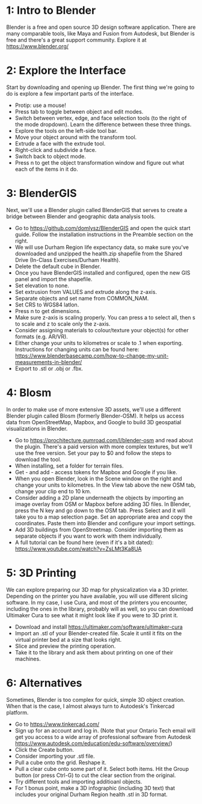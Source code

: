 # 1: Intro to Blender

Blender is a free and open source 3D design software application. There are many comparable tools, like Maya and Fusion from Autodesk, but Blender is free and there's a great support community. Explore it at https://www.blender.org/

# 2: Explore the Interface

Start by downloading and opening up Blender. The first thing we're going to do is explore a few important parts of the interface.

- Protip: use a mouse!
- Press tab to toggle between object and edit modes.
- Switch between vertex, edge, and face selection tools (to the right of the mode dropdown). Learn the difference between these three things.
- Explore the tools on the left-side tool bar. 
- Move your object around with the transform tool.
- Extrude a face with the extrude tool.
- Right-click and subdivide a face. 
- Switch back to object mode.
- Press n to get the object transformation window and figure out what each of the items in it do.

# 3: BlenderGIS

Next, we'll use a Blender plugin called BlenderGIS that serves to create a bridge between Blender and geographic data analysis tools. 

- Go to https://github.com/domlysz/BlenderGIS and open the quick start guide. Follow the installation instructions in the Preamble section on the right.
- We will use Durham Region life expectancy data, so make sure you've downloaded and unzipped the health.zip shapefile from the Shared Drive (In-Class Exercises/Durham Health).
- Delete the default cube in Blender.
- Once you have BlenderGIS installed and configured, open the new GIS panel and import the shapefile.
- Set elevation to none.
- Set extrusion from VALUES and extrude along the z-axis. 
- Separate objects and set name from COMMON_NAM. 
- Set CRS to WGS84 latlon.
- Press n to get dimensions.
- Make sure z-axis is scaling properly. You can press a to select all, then s to scale and z to scale only the z-axis.
- Consider assigning materials to colour/texture your object(s) for other formats (e.g. AR/VR).
- Either change your units to kilometres or scale to .1 when exporting. Instructions for changing units can be found here: https://www.blenderbasecamp.com/how-to-change-my-unit-measurements-in-blender/
- Export to .stl or .obj or .fbx.
  
# 4: Blosm

In order to make use of more extensive 3D assets, we'll use a different Blender plugin called Blosm (formerly Blender-OSM). It helps us access data from OpenStreetMap, Mapbox, and Google to build 3D geospatial visualizations in Blender.

- Go to https://prochitecture.gumroad.com/l/blender-osm and read about the plugin. There's a paid version with more complex textures, but we'll use the free version. Set your pay to $0 and follow the steps to download the tool.
- When installing, set a folder for terrain files.
- Get - and add - access tokens for Mapbox and Google if you like.
- When you open Blender, look in the Scene window on the right and change your units to kilometres. In the View tab above the new OSM tab, change your clip end to 10 km.
- Consider adding a 2D plane underneath the objects by importing an image overlay from OSM or Mapbox before adding 3D files. In Blender, press the N key and go down to the OSM tab. Press Select and it will take you to a map selection page. Set an appropriate area and copy the coordinates. Paste them into Blender and configure your import settings.
- Add 3D buildings from OpenStreetmap. Consider importing them as separate objects if you want to work with them individually.
- A full tutorial can be found here (even if it's a bit dated): https://www.youtube.com/watch?v=ZsLMt3Ka8UA

# 5: 3D Printing

We can explore preparing our 3D map for physicalization via a 3D printer. Depending on the printer you have available, you will use different slicing software. In my case, I use Cura, and most of the printers you encounter, including the ones in the library, probably will as well, so you can download Ultimaker Cura to see what it might look like if you were to 3D print it. 
- Download and install https://ultimaker.com/software/ultimaker-cura
- Import an .stl of your Blender-created file. Scale it until it fits on the virtual printer bed at a size that looks right.
- Slice and preview the printing operation.
- Take it to the library and ask them about printing on one of their machines.
  
# 6: Alternatives

Sometimes, Blender is too complex for quick, simple 3D object creation. When that is the case, I almost always turn to Autodesk's Tinkercad platform.
- Go to https://www.tinkercad.com/
- Sign up for an account and log in. (Note that your Ontario Tech email will get you access to a wide array of professional software from Autodesk https://www.autodesk.com/education/edu-software/overview/) 
- Click the Create button.
- Consider importing your .stl file. 
- Pull a cube onto the grid. Reshape it.
- Pull a clear cube onto some part of it. Select both items. Hit the Group button (or press Ctrl-G) to cut the clear section from the original.
- Try different tools and importing additioanl objects.
- For 1 bonus point, make a 3D infographic (including 3D text) that includes your original Durham Region health .stl in 3D format.
